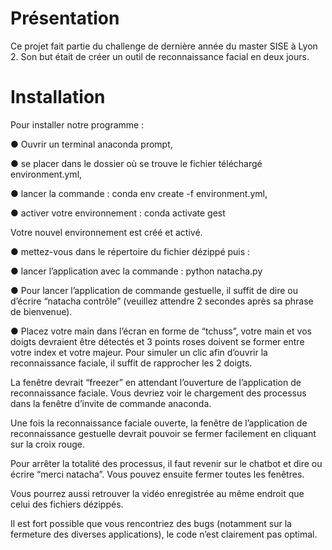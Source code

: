 # Présentation

Ce projet fait partie du challenge de dernière année du master SISE à Lyon 2. Son but était de créer un outil de reconnaissance facial en deux jours.

# Installation

Pour installer notre programme :

●	Ouvrir un terminal anaconda prompt,

●	se placer dans le dossier où se trouve le fichier téléchargé environment.yml,

●	lancer la commande : conda env create -f environment.yml,

●	activer votre environnement : conda activate gest

Votre nouvel environnement est créé et activé.

●	mettez-vous dans le répertoire du fichier dézippé puis :

●	lancer l’application avec la commande : python natacha.py

●	Pour lancer l’application de commande gestuelle, il suffit de dire ou d’écrire “natacha contrôle” (veuillez attendre 2 secondes après sa phrase de bienvenue).

●	Placez votre main dans l’écran en forme de “tchuss”, votre main et vos doigts devraient être détectés et 3 points roses doivent se former entre votre index et votre majeur. Pour simuler un clic afin d’ouvrir la reconnaissance faciale, il suffit de rapprocher les 2 doigts.

La fenêtre devrait “freezer” en attendant l’ouverture de l’application de reconnaissance faciale. Vous devriez voir le chargement des processus dans la fenêtre d’invite de commande anaconda.

Une fois la reconnaissance faciale ouverte, la fenêtre de l’application de reconnaissance gestuelle devrait pouvoir se fermer facilement en cliquant sur la croix rouge.

Pour arrêter la totalité des processus, il faut revenir sur le chatbot et dire ou écrire “merci natacha”.
Vous pouvez ensuite fermer toutes les fenêtres.

Vous pourrez aussi retrouver la vidéo enregistrée au même endroit que celui des fichiers dézippés.


Il est fort possible que vous rencontriez des bugs (notamment sur la fermeture des diverses applications), le code n’est clairement pas optimal.
